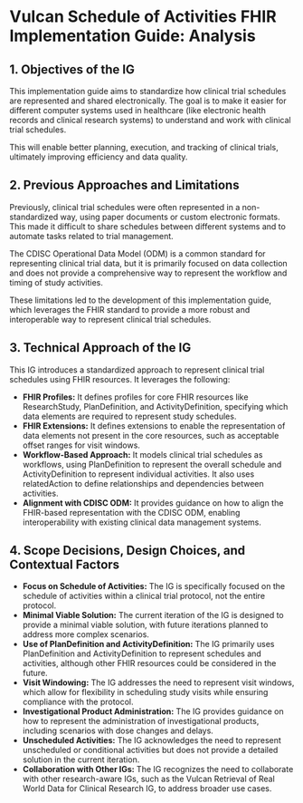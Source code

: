 # Vulcan Schedule of Activities FHIR Implementation Guide: Analysis

## 1. Objectives of the IG

This implementation guide aims to standardize how clinical trial schedules are represented and shared electronically. The goal is to make it easier for different computer systems used in healthcare (like electronic health records and clinical research systems) to understand and work with clinical trial schedules.  

This will enable better planning, execution, and tracking of clinical trials, ultimately improving efficiency and data quality.

## 2. Previous Approaches and Limitations

Previously, clinical trial schedules were often represented in a non-standardized way, using paper documents or custom electronic formats. This made it difficult to share schedules between different systems and to automate tasks related to trial management.

The CDISC Operational Data Model (ODM) is a common standard for representing clinical trial data, but it is primarily focused on data collection and does not provide a comprehensive way to represent the workflow and timing of study activities. 

These limitations led to the development of this implementation guide, which leverages the FHIR standard to provide a more robust and interoperable way to represent clinical trial schedules.

## 3. Technical Approach of the IG

This IG introduces a standardized approach to represent clinical trial schedules using FHIR resources. It leverages the following:

* **FHIR Profiles:** It defines profiles for core FHIR resources like ResearchStudy, PlanDefinition, and ActivityDefinition, specifying which data elements are required to represent study schedules.
* **FHIR Extensions:** It defines extensions to enable the representation of data elements not present in the core resources, such as acceptable offset ranges for visit windows.
* **Workflow-Based Approach:** It models clinical trial schedules as workflows, using PlanDefinition to represent the overall schedule and ActivityDefinition to represent individual activities. It also uses relatedAction to define relationships and dependencies between activities.
* **Alignment with CDISC ODM:** It provides guidance on how to align the FHIR-based representation with the CDISC ODM, enabling interoperability with existing clinical data management systems.

## 4. Scope Decisions, Design Choices, and Contextual Factors

* **Focus on Schedule of Activities:** The IG is specifically focused on the schedule of activities within a clinical trial protocol, not the entire protocol.
* **Minimal Viable Solution:** The current iteration of the IG is designed to provide a minimal viable solution, with future iterations planned to address more complex scenarios.
* **Use of PlanDefinition and ActivityDefinition:** The IG primarily uses PlanDefinition and ActivityDefinition to represent schedules and activities, although other FHIR resources could be considered in the future.
* **Visit Windowing:** The IG addresses the need to represent visit windows, which allow for flexibility in scheduling study visits while ensuring compliance with the protocol.
* **Investigational Product Administration:** The IG provides guidance on how to represent the administration of investigational products, including scenarios with dose changes and delays.
* **Unscheduled Activities:** The IG acknowledges the need to represent unscheduled or conditional activities but does not provide a detailed solution in the current iteration.
* **Collaboration with Other IGs:** The IG recognizes the need to collaborate with other research-aware IGs, such as the Vulcan Retrieval of Real World Data for Clinical Research IG, to address broader use cases.
